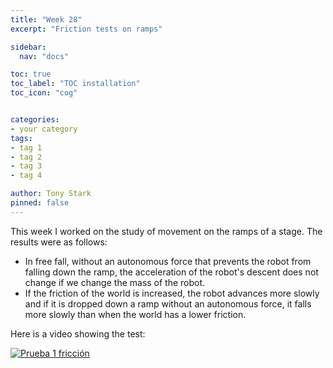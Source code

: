 ```yaml
---
title: "Week 28"
excerpt: "Friction tests on ramps"

sidebar:
  nav: "docs"

toc: true
toc_label: "TOC installation"
toc_icon: "cog"


categories:
- your category
tags:
- tag 1
- tag 2
- tag 3
- tag 4

author: Tony Stark
pinned: false
---
```


This week I worked on the study of movement on the ramps of a stage. The results were as follows:
- In free fall, without an autonomous force that prevents the robot from falling down the ramp, the acceleration of the robot's descent does not change if we change the mass of the robot.
- If the friction of the world is increased, the robot advances more slowly and if it is dropped down a ramp without an autonomous force, it falls more slowly than when the world has a lower friction.

Here is a video showing the test:

[![Prueba 1 fricción](http://img.youtube.com/vi/oxpPLnawyyY/0.jpg)](https://www.youtube.com/watch?v=oxpPLnawyyY)

